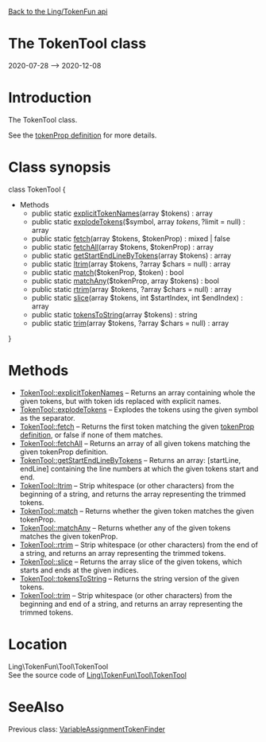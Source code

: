 [Back to the Ling/TokenFun api](https://github.com/lingtalfi/TokenFun/blob/master/doc/api/Ling/TokenFun.md)



The TokenTool class
================
2020-07-28 --> 2020-12-08






Introduction
============

The TokenTool class.

See the [tokenProp definition](https://github.com/lingtalfi/TokenFun/blob/master/doc/pages/conception-notes.md#tokenprop) for more details.



Class synopsis
==============


class <span class="pl-k">TokenTool</span>  {

- Methods
    - public static [explicitTokenNames](https://github.com/lingtalfi/TokenFun/blob/master/doc/api/Ling/TokenFun/Tool/TokenTool/explicitTokenNames.md)(array $tokens) : array
    - public static [explodeTokens](https://github.com/lingtalfi/TokenFun/blob/master/doc/api/Ling/TokenFun/Tool/TokenTool/explodeTokens.md)($symbol, array $tokens, ?$limit = null) : array
    - public static [fetch](https://github.com/lingtalfi/TokenFun/blob/master/doc/api/Ling/TokenFun/Tool/TokenTool/fetch.md)(array $tokens, $tokenProp) : mixed | false
    - public static [fetchAll](https://github.com/lingtalfi/TokenFun/blob/master/doc/api/Ling/TokenFun/Tool/TokenTool/fetchAll.md)(array $tokens, $tokenProp) : array
    - public static [getStartEndLineByTokens](https://github.com/lingtalfi/TokenFun/blob/master/doc/api/Ling/TokenFun/Tool/TokenTool/getStartEndLineByTokens.md)(array $tokens) : array
    - public static [ltrim](https://github.com/lingtalfi/TokenFun/blob/master/doc/api/Ling/TokenFun/Tool/TokenTool/ltrim.md)(array $tokens, ?array $chars = null) : array
    - public static [match](https://github.com/lingtalfi/TokenFun/blob/master/doc/api/Ling/TokenFun/Tool/TokenTool/match.md)($tokenProp, $token) : bool
    - public static [matchAny](https://github.com/lingtalfi/TokenFun/blob/master/doc/api/Ling/TokenFun/Tool/TokenTool/matchAny.md)($tokenProp, array $tokens) : bool
    - public static [rtrim](https://github.com/lingtalfi/TokenFun/blob/master/doc/api/Ling/TokenFun/Tool/TokenTool/rtrim.md)(array $tokens, ?array $chars = null) : array
    - public static [slice](https://github.com/lingtalfi/TokenFun/blob/master/doc/api/Ling/TokenFun/Tool/TokenTool/slice.md)(array $tokens, int $startIndex, int $endIndex) : array
    - public static [tokensToString](https://github.com/lingtalfi/TokenFun/blob/master/doc/api/Ling/TokenFun/Tool/TokenTool/tokensToString.md)(array $tokens) : string
    - public static [trim](https://github.com/lingtalfi/TokenFun/blob/master/doc/api/Ling/TokenFun/Tool/TokenTool/trim.md)(array $tokens, ?array $chars = null) : array

}






Methods
==============

- [TokenTool::explicitTokenNames](https://github.com/lingtalfi/TokenFun/blob/master/doc/api/Ling/TokenFun/Tool/TokenTool/explicitTokenNames.md) &ndash; Returns an array containing whole the given tokens, but with token ids replaced with explicit names.
- [TokenTool::explodeTokens](https://github.com/lingtalfi/TokenFun/blob/master/doc/api/Ling/TokenFun/Tool/TokenTool/explodeTokens.md) &ndash; Explodes the tokens using the given symbol as the separator.
- [TokenTool::fetch](https://github.com/lingtalfi/TokenFun/blob/master/doc/api/Ling/TokenFun/Tool/TokenTool/fetch.md) &ndash; Returns the first token matching the given [tokenProp definition](https://github.com/lingtalfi/TokenFun/blob/master/doc/pages/conception-notes.md#tokenprop), or false if none of them matches.
- [TokenTool::fetchAll](https://github.com/lingtalfi/TokenFun/blob/master/doc/api/Ling/TokenFun/Tool/TokenTool/fetchAll.md) &ndash; Returns an array of all given tokens matching the given tokenProp definition.
- [TokenTool::getStartEndLineByTokens](https://github.com/lingtalfi/TokenFun/blob/master/doc/api/Ling/TokenFun/Tool/TokenTool/getStartEndLineByTokens.md) &ndash; Returns an array: [startLine, endLine] containing the line numbers at which the given tokens start and end.
- [TokenTool::ltrim](https://github.com/lingtalfi/TokenFun/blob/master/doc/api/Ling/TokenFun/Tool/TokenTool/ltrim.md) &ndash; Strip whitespace (or other characters) from the beginning of a string, and returns the array representing the trimmed tokens.
- [TokenTool::match](https://github.com/lingtalfi/TokenFun/blob/master/doc/api/Ling/TokenFun/Tool/TokenTool/match.md) &ndash; Returns whether the given token matches the given tokenProp.
- [TokenTool::matchAny](https://github.com/lingtalfi/TokenFun/blob/master/doc/api/Ling/TokenFun/Tool/TokenTool/matchAny.md) &ndash; Returns whether any of the given tokens matches the given tokenProp.
- [TokenTool::rtrim](https://github.com/lingtalfi/TokenFun/blob/master/doc/api/Ling/TokenFun/Tool/TokenTool/rtrim.md) &ndash; Strip whitespace (or other characters) from the end of a string, and returns an array representing the trimmed tokens.
- [TokenTool::slice](https://github.com/lingtalfi/TokenFun/blob/master/doc/api/Ling/TokenFun/Tool/TokenTool/slice.md) &ndash; Returns the array slice of the given tokens, which starts and ends at the given indices.
- [TokenTool::tokensToString](https://github.com/lingtalfi/TokenFun/blob/master/doc/api/Ling/TokenFun/Tool/TokenTool/tokensToString.md) &ndash; Returns the string version of the given tokens.
- [TokenTool::trim](https://github.com/lingtalfi/TokenFun/blob/master/doc/api/Ling/TokenFun/Tool/TokenTool/trim.md) &ndash; Strip whitespace (or other characters) from the beginning and end of a string, and returns an array representing the trimmed tokens.





Location
=============
Ling\TokenFun\Tool\TokenTool<br>
See the source code of [Ling\TokenFun\Tool\TokenTool](https://github.com/lingtalfi/TokenFun/blob/master/Tool/TokenTool.php)



SeeAlso
==============
Previous class: [VariableAssignmentTokenFinder](https://github.com/lingtalfi/TokenFun/blob/master/doc/api/Ling/TokenFun/TokenFinder/VariableAssignmentTokenFinder.md)<br>
